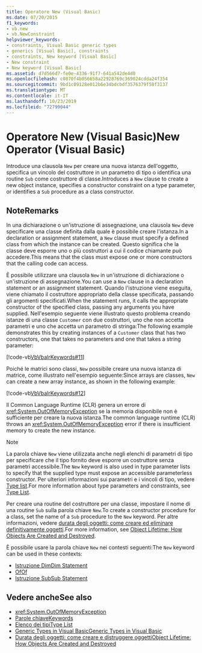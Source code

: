 ```yaml
---
title: Operatore New (Visual Basic)
ms.date: 07/20/2015
f1_keywords:
- vb.new
- vb.NewConstraint
helpviewer_keywords:
- constraints, Visual Basic generic types
- generics [Visual Basic], constraints
- constraints, New keyword [Visual Basic]
- New constraint
- New keyword [Visual Basic]
ms.assetid: d7d566d7-fe0e-4336-91f7-641a542de4d0
ms.openlocfilehash: c0870f4b056658a22928769c369024cdda24f354
ms.sourcegitcommit: 9bd1c09128e012b6e34bdcbdf3576379f58f3137
ms.translationtype: MT
ms.contentlocale: it-IT
ms.lasthandoff: 10/23/2019
ms.locfileid: "72799044"
---
```

# <a name="new-operator-visual-basic"></a><span data-ttu-id="43240-102">Operatore New (Visual Basic)</span><span class="sxs-lookup"><span data-stu-id="43240-102">New Operator (Visual Basic)</span></span>

<span data-ttu-id="43240-103">Introduce una clausola `New` per creare una nuova istanza dell'oggetto, specifica un vincolo del costruttore in un parametro di tipo o identifica una routine `Sub` come costruttore di classe.</span><span class="sxs-lookup"><span data-stu-id="43240-103">Introduces a `New` clause to create a new object instance, specifies a constructor constraint on a type parameter, or identifies a `Sub` procedure as a class constructor.</span></span>

## <a name="remarks"></a><span data-ttu-id="43240-104">Note</span><span class="sxs-lookup"><span data-stu-id="43240-104">Remarks</span></span>

<span data-ttu-id="43240-105">In una dichiarazione o un'istruzione di assegnazione, una clausola `New` deve specificare una classe definita dalla quale è possibile creare l'istanza.</span><span class="sxs-lookup"><span data-stu-id="43240-105">In a declaration or assignment statement, a `New` clause must specify a defined class from which the instance can be created.</span></span> <span data-ttu-id="43240-106">Questo significa che la classe deve esporre uno o più costruttori a cui il codice chiamante può accedere.</span><span class="sxs-lookup"><span data-stu-id="43240-106">This means that the class must expose one or more constructors that the calling code can access.</span></span>

<span data-ttu-id="43240-107">È possibile utilizzare una clausola `New` in un'istruzione di dichiarazione o un'istruzione di assegnazione.</span><span class="sxs-lookup"><span data-stu-id="43240-107">You can use a `New` clause in a declaration statement or an assignment statement.</span></span> <span data-ttu-id="43240-108">Quando l'istruzione viene eseguita, viene chiamato il costruttore appropriato della classe specificata, passando gli argomenti specificati.</span><span class="sxs-lookup"><span data-stu-id="43240-108">When the statement runs, it calls the appropriate constructor of the specified class, passing any arguments you have supplied.</span></span> <span data-ttu-id="43240-109">Nell'esempio seguente viene illustrato questo problema creando istanze di una classe `Customer` con due costruttori, uno che non accetta parametri e uno che accetta un parametro di stringa:</span><span class="sxs-lookup"><span data-stu-id="43240-109">The following example demonstrates this by creating instances of a `Customer` class that has two constructors, one that takes no parameters and one that takes a string parameter:</span></span>

[!code-vb[VbVbalrKeywords#11](~/samples/snippets/visualbasic/VS_Snippets_VBCSharp/VbVbalrKeywords/VB/Class6.vb#11)]

<span data-ttu-id="43240-110">Poiché le matrici sono classi, `New` possibile creare una nuova istanza di matrice, come illustrato nell'esempio seguente:</span><span class="sxs-lookup"><span data-stu-id="43240-110">Since arrays are classes, `New` can create a new array instance, as shown in the following example:</span></span>

[!code-vb[VbVbalrKeywords#12](~/samples/snippets/visualbasic/VS_Snippets_VBCSharp/VbVbalrKeywords/VB/Class6.vb#12)]

<span data-ttu-id="43240-111">Il Common Language Runtime (CLR) genera un errore di <xref:System.OutOfMemoryException> se la memoria disponibile non è sufficiente per creare la nuova istanza.</span><span class="sxs-lookup"><span data-stu-id="43240-111">The common language runtime (CLR) throws an <xref:System.OutOfMemoryException> error if there is insufficient memory to create the new instance.</span></span>

> [!NOTE]
> <span data-ttu-id="43240-112">La parola chiave `New` viene utilizzata anche negli elenchi di parametri di tipo per specificare che il tipo fornito deve esporre un costruttore senza parametri accessibile.</span><span class="sxs-lookup"><span data-stu-id="43240-112">The `New` keyword is also used in type parameter lists to specify that the supplied type must expose an accessible parameterless constructor.</span></span> <span data-ttu-id="43240-113">Per ulteriori informazioni sui parametri e i vincoli di tipo, vedere [Type list](../statements/type-list.md).</span><span class="sxs-lookup"><span data-stu-id="43240-113">For more information about type parameters and constraints, see [Type List](../statements/type-list.md).</span></span>

<span data-ttu-id="43240-114">Per creare una routine del costruttore per una classe, impostare il nome di una routine `Sub` sulla parola chiave `New`.</span><span class="sxs-lookup"><span data-stu-id="43240-114">To create a constructor procedure for a class, set the name of a `Sub` procedure to the `New` keyword.</span></span> <span data-ttu-id="43240-115">Per altre informazioni, vedere [durata degli oggetti: come creare ed eliminare definitivamente oggetti](../../programming-guide/language-features/objects-and-classes/object-lifetime-how-objects-are-created-and-destroyed.md).</span><span class="sxs-lookup"><span data-stu-id="43240-115">For more information, see [Object Lifetime: How Objects Are Created and Destroyed](../../programming-guide/language-features/objects-and-classes/object-lifetime-how-objects-are-created-and-destroyed.md).</span></span>

<span data-ttu-id="43240-116">È possibile usare la parola chiave `New` nei contesti seguenti:</span><span class="sxs-lookup"><span data-stu-id="43240-116">The `New` keyword can be used in these contexts:</span></span>

- [<span data-ttu-id="43240-117">Istruzione Dim</span><span class="sxs-lookup"><span data-stu-id="43240-117">Dim Statement</span></span>](../statements/dim-statement.md)
- [<span data-ttu-id="43240-118">Of</span><span class="sxs-lookup"><span data-stu-id="43240-118">Of</span></span>](../statements/of-clause.md)
- [<span data-ttu-id="43240-119">Istruzione Sub</span><span class="sxs-lookup"><span data-stu-id="43240-119">Sub Statement</span></span>](../statements/sub-statement.md)

## <a name="see-also"></a><span data-ttu-id="43240-120">Vedere anche</span><span class="sxs-lookup"><span data-stu-id="43240-120">See also</span></span>

- <xref:System.OutOfMemoryException>
- [<span data-ttu-id="43240-121">Parole chiave</span><span class="sxs-lookup"><span data-stu-id="43240-121">Keywords</span></span>](../keywords/index.md)
- [<span data-ttu-id="43240-122">Elenco dei tipi</span><span class="sxs-lookup"><span data-stu-id="43240-122">Type List</span></span>](../statements/type-list.md)
- [<span data-ttu-id="43240-123">Generic Types in Visual Basic</span><span class="sxs-lookup"><span data-stu-id="43240-123">Generic Types in Visual Basic</span></span>](../../programming-guide/language-features/data-types/generic-types.md)
- [<span data-ttu-id="43240-124">Durata degli oggetti: come creare e distruggere oggetti</span><span class="sxs-lookup"><span data-stu-id="43240-124">Object Lifetime: How Objects Are Created and Destroyed</span></span>](../../programming-guide/language-features/objects-and-classes/object-lifetime-how-objects-are-created-and-destroyed.md)
